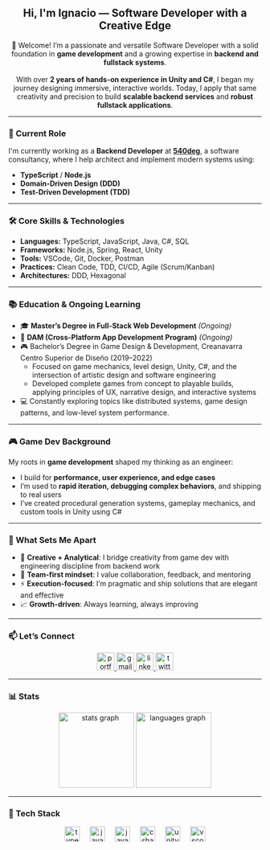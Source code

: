 <h2 align="center">Hi, I'm Ignacio — Software Developer with a Creative Edge</h2>

<div align="center">
  <p align="center">
    👋 Welcome! I’m a passionate and versatile Software Developer with a solid foundation in <strong>game development</strong> and a growing expertise in <strong>backend and fullstack systems</strong>.
    <br><br>
    With over <strong>2 years of hands-on experience in Unity and C#</strong>, I began my journey designing immersive, interactive worlds. Today, I apply that same creativity and precision to build <strong>scalable backend services</strong> and <strong>robust fullstack applications</strong>.
  </p>
</div>

---

### 💼 Current Role

I'm currently working as a **Backend Developer** at [**540deg**](https://540deg.com), a software consultancy, where I help architect and implement modern systems using:

- **TypeScript** / **Node.js**  
- **Domain-Driven Design (DDD)**  
- **Test-Driven Development (TDD)**

---

### 🛠️ Core Skills & Technologies

- **Languages:** TypeScript, JavaScript, Java, C#, SQL  
- **Frameworks:** Node.js, Spring, React, Unity  
- **Tools:** VSCode, Git, Docker, Postman  
- **Practices:** Clean Code, TDD, CI/CD, Agile (Scrum/Kanban)  
- **Architectures:** DDD, Hexagonal

---

### 📚 Education & Ongoing Learning

- 🎓 **Master’s Degree in Full-Stack Web Development** *(Ongoing)*  
- 📱 **DAM (Cross-Platform App Development Program)** *(Ongoing)*
- 🎮 Bachelor’s Degree in Game Design & Development, Creanavarra Centro Superior de Diseño (2019–2022)
  - Focused on game mechanics, level design, Unity, C#, and the intersection of artistic design and software engineering
  - Developed complete games from concept to playable builds, applying principles of UX, narrative design, and interactive systems
- 💻 Constantly exploring topics like distributed systems, game design patterns, and low-level system performance.

---

### 🎮 Game Dev Background

My roots in **game development** shaped my thinking as an engineer:
- I build for **performance, user experience, and edge cases**
- I’m used to **rapid iteration, debugging complex behaviors**, and shipping to real users  
- I’ve created procedural generation systems, gameplay mechanics, and custom tools in Unity using C#

---

### 🌟 What Sets Me Apart

- 🧠 **Creative + Analytical**: I bridge creativity from game dev with engineering discipline from backend work  
- 🤝 **Team-first mindset**: I value collaboration, feedback, and mentoring  
- ⚡ **Execution-focused**: I’m pragmatic and ship solutions that are elegant and effective  
- 📈 **Growth-driven**: Always learning, always improving  

---

### 📫 Let’s Connect

<div align="center">
  <div align="center">

  <a href="https://www.ignarts.dev/portfolio.html" target="_blank">
    <img src="https://img.shields.io/static/v1?message=Portfolio&logo=firefox-browser&label=&color=fca326&logoColor=white&labelColor=&style=for-the-badge" height="35" alt="portfolio logo" />
  </a>

  <a href="mailto:ignaciomelendezuriz@gmail.com" target="_blank">
    <img src="https://img.shields.io/static/v1?message=Gmail&logo=gmail&label=&color=D14836&logoColor=white&labelColor=&style=for-the-badge" height="35" alt="gmail logo" />
  </a>

  <a href="https://www.linkedin.com/in/ignaciomelendezuriz/" target="_blank">
    <img src="https://img.shields.io/static/v1?message=LinkedIn&logo=linkedin&label=&color=0077B5&logoColor=white&labelColor=&style=for-the-badge" height="35" alt="linkedin logo" />
  </a>

  <a href="https://twitter.com/ignartsvg" target="_blank">
    <img src="https://img.shields.io/static/v1?message=Twitter&logo=twitter&label=&color=1DA1F2&logoColor=white&labelColor=&style=for-the-badge" height="35" alt="twitter logo" />
  </a>

</div>

</div>

---

### 📊 Stats

<div align="center">
  <img src="https://github-readme-stats.vercel.app/api?username=Ignarts&hide_title=false&hide_rank=true&show_icons=true&include_all_commits=true&count_private=true&disable_animations=false&theme=dracula&locale=en&hide_border=true" height="150" alt="stats graph"  />
  <img src="https://github-readme-stats.vercel.app/api/top-langs?username=Ignarts&locale=en&hide_title=false&layout=compact&card_width=320&langs_count=5&theme=dracula&hide_border=true" height="150" alt="languages graph"  />
</div>

---

### 🔧 Tech Stack

<div align="center">
  <img src="https://cdn.jsdelivr.net/gh/devicons/devicon/icons/typescript/typescript-original.svg" height="30" alt="typescript logo" />
  <img width="12" />
  <img src="https://cdn.jsdelivr.net/gh/devicons/devicon/icons/javascript/javascript-original.svg" height="30" alt="javascript logo" />
  <img width="12" />
  <img src="https://cdn.jsdelivr.net/gh/devicons/devicon/icons/java/java-original.svg" height="30" alt="java logo" />
  <img width="12" />
  <img src="https://cdn.jsdelivr.net/gh/devicons/devicon/icons/csharp/csharp-original.svg" height="30" alt="csharp logo"  />
  <img width="12" />
  <img src="https://cdn.jsdelivr.net/gh/devicons/devicon/icons/unity/unity-original.svg" height="30" alt="unity logo"  />
  <img width="12" />
  <img src="https://cdn.jsdelivr.net/gh/devicons/devicon/icons/vscode/vscode-original.svg" height="30" alt="vscode logo"  />
</div>
